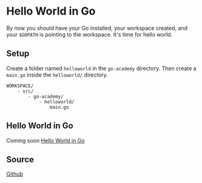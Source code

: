 # Hello World in Go
By now you should have your Go installed, your workspace created, and your `$GOPATH` is pointing to 
the workspace. It's time for hello world.

## Setup
Create a folder named `helloworld` in the `go-academy` directory. Then create a `main.go` inside the
`helloworld/` directory.
```
WORKSPACE/
    - src/
        - go-academy/
            - helloworld/
                main.go
```

## Hello World in Go
Coming soon
[Hello World in Go](https://www.youtube.com/channel/UCoKwJSadNdeJkpfBpI-f5Ow)

## Source
[Github](https://github.com/calvinfeng/go-academy/tree/master/helloworld)



